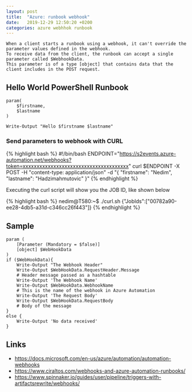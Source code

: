 ```yaml
---
layout: post
title:  "Azure: runbook webhook"
date:   2019-12-29 12:50:20 +0200
categories: azure webhhok runbook
---
```


````
When a client starts a runbook using a webhook, it can't override the parameter values defined in the webhook. 
To receive data from the client, the runbook can accept a single parameter called $WebhookData. 
This parameter is of a type [object] that contains data that the client includes in the POST request.
````

## Hello World PowerShell Runbook

````
param(
    $firstname,
    $lastname
)

Write-Output "Hello $firstname $lastname"
````

### Send parameters to webhook with CURL

{% highlight bash %}
#!/bin/bash
ENDPOINT="https://s2events.azure-automation.net/webhooks?token=xxxxxxxxxxxxxxxxxxxxxxxxxxxxxxxxxxxxxx"
curl $ENDPOINT -X POST -H "content-type: application/json" -d "{ "firstname": "Nedim", "lastname": "Hadzimahmutovic" }"
{% endhighlight %}

Executing the curl script will show you the JOB ID, like shown below

{% highlight bash %}
nedim@T580:~$ ./curl.sh 
{"JobIds":["00782a90-ee28-4db5-a31d-c346cc26f443"]}
{% endhighlight %}

## Sample

````
param (
    [Parameter (Mandatory = $false)]
    [object] $WebHookData
)
if ($WebHookData){
    Write-Output "The Webhook Header"
    Write-Output $WebHookData.RequestHeader.Message
    # Header message passed as a hashtable 
    Write-Output 'The Webhook Name'
    Write-Output $WebHookData.WebhookName
    # This is the name of the webhook in Azure Automation
    Write-Output 'The Request Body'
    Write-Output $WebHookData.RequestBody
    # Body of the message
}
else {
    Write-Output 'No data received'
}

````

## Links

* https://docs.microsoft.com/en-us/azure/automation/automation-webhooks
* https://www.ciraltos.com/webhooks-and-azure-automation-runbooks/
* https://www.spinnaker.io/guides/user/pipeline/triggers-with-artifactsrewrite/webhooks/
